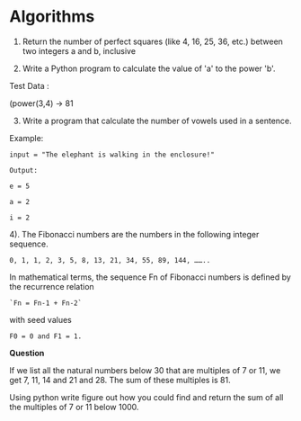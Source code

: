 # Algorithms

1) Return the number of perfect squares (like 4, 16, 25, 36, etc.) between two integers a and b, inclusive
 

2) Write a Python program to calculate the value of 'a' to the power 'b'. 

Test Data :

(power(3,4) -> 81 

3) Write a program that calculate the number of vowels used in a sentence. 

Example: 
```
input = "The elephant is walking in the enclosure!"

Output: 

e = 5 

a = 2 

i = 2
```
 

4). The Fibonacci numbers are the numbers in the following integer sequence.

`0, 1, 1, 2, 3, 5, 8, 13, 21, 34, 55, 89, 144, ……..`

In mathematical terms, the sequence Fn of Fibonacci numbers is defined by the recurrence relation 

    `Fn = Fn-1 + Fn-2`
 

with seed values 
 

 

   `F0 = 0 and F1 = 1.`
 


**Question**

If we list all the natural numbers below 30 that are multiples of 7 or 11, we get 7, 11, 14 and 21 and 28. The sum of these multiples is 81.

Using python write figure out how you could find and return the sum of all the multiples of 7 or 11 below 1000.
